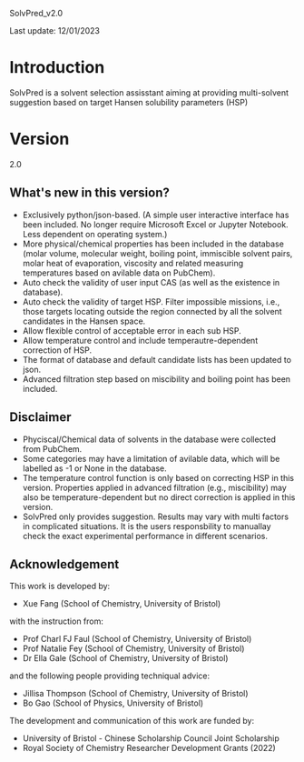 SolvPred_v2.0

Last update: 12/01/2023

# Introduction

SolvPred is a solvent selection assisstant aiming at providing multi-solvent suggestion based on target Hansen solubility parameters (HSP)

# Version

2.0

## What's new in this version?

 - Exclusively python/json-based. (A simple user interactive interface has been included. No longer require Microsoft Excel or Jupyter Notebook. Less dependent on operating system.)
 - More physical/chemical properties has been included in the database (molar volume, molecular weight, boiling point, immiscible solvent pairs, molar heat of evaporation, viscosity and related measuring temperatures based on avilable data on PubChem).
 - Auto check the validity of user input CAS (as well as the existence in database).
 - Auto check the validity of target HSP. Filter impossible missions, i.e., those targets locating outside the region connected by all the solvent candidates in the Hansen space.
 - Allow flexible control of acceptable error in each sub HSP.
 - Allow temperature control and include temperautre-dependent correction of HSP.
 - The format of database and default candidate lists has been updated to json.
 - Advanced filtration step based on miscibility and boiling point has been included.

 
 ## Disclaimer

  - Phyciscal/Chemical data of solvents in the database were collected from PubChem.
  - Some categories may have a limitation of avilable data, which will be labelled as -1 or None in the database.
  - The temperature control function is only based on correcting HSP in this version. Properties applied in advanced filtration (e.g., miscibility) may also be temperature-dependent but no direct correction is applied in this version.
  - SolvPred only provides suggestion. Results may vary with multi factors in complicated situations. It is the users responsbility to manuallay check the exact experimental performance in different scenarios.


## Acknowledgement

 This work is developed by:
 - Xue Fang (School of Chemistry, University of Bristol)

 with the instruction from:
 - Prof Charl FJ Faul (School of Chemistry, University of Bristol)
 - Prof Natalie Fey (School of Chemistry, University of Bristol)
 - Dr Ella Gale (School of Chemistry, University of Bristol)

 and the following people providing techniqual advice:
 - Jillisa Thompson (School of Chemistry, University of Bristol)
 - Bo Gao (School of Physics, University of Bristol)

 The development and communication of this work are funded by:
 - University of Bristol - Chinese Scholarship Council Joint Scholarship
 - Royal Society of Chemistry Researcher Development Grants (2022)
